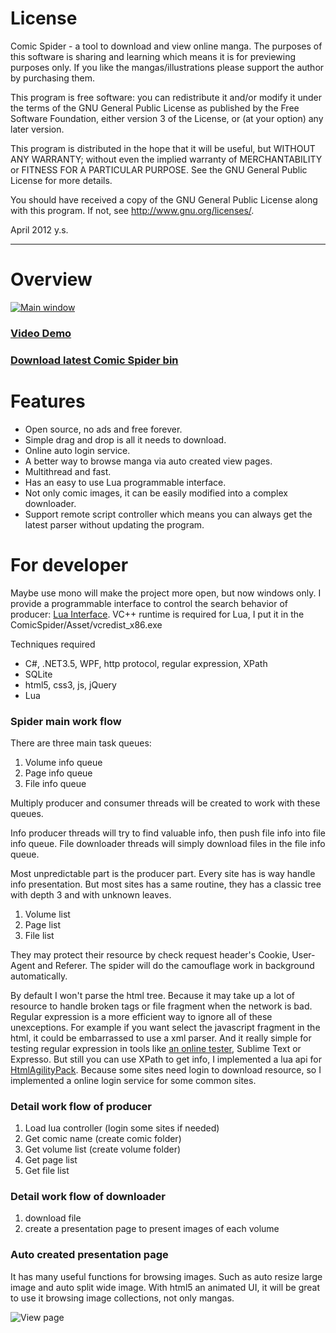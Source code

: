 
# License

Comic Spider - a tool to download and view online manga.
The purposes of this software is sharing and learning which means it is for previewing purposes only.
If you like the mangas/illustrations please support the author by purchasing them.

This program is free software: you can redistribute it and/or modify 
it under the terms of the GNU General Public License as published by 
the Free Software Foundation, either version 3 of the License, or 
(at your option) any later version. 

This program is distributed in the hope that it will be useful, 
but WITHOUT ANY WARRANTY; without even the implied warranty of 
MERCHANTABILITY or FITNESS FOR A PARTICULAR PURPOSE. See the 
GNU General Public License for more details. 

You should have received a copy of the GNU General Public License 
along with this program. If not, see http://www.gnu.org/licenses/.

April 2012 y.s.

**************************************************************************************************************

# Overview

[![Main window](https://raw.github.com/ysmood/ComicSpider/master/Documentation/contents/img/snap/main.png)](http://js.tudouui.com/bin/player2/olc_1.swf?iid=126173758&swfPath=http://js.tudouui.com/bin/player2/olm_8.swf&adSourceId=81000&autoPlay=false&listType=0&rurl=&resourceId=110337721_04_05_99&rpid=110337721&autostart=false&snap_pic=http%3A%2F%2Fi1.tdimg.com%2F126%2F173%2F758%2Fw.jpg&code=Cm3deG4DLak&tag=comic+%2Cdemo%2Ctool&title=Comic+Spider+Demonstration&mediaType=vi&totalTime=162160&hdType=1&hasPassword=0&nWidth=800&isOriginal=1&channelId=99&nHeight=450&banPublic=false&uid=110337721&juid=016qgpe8mj2pqm&aopRate=0.001)

### [Video Demo](http://js.tudouui.com/bin/player2/olc_1.swf?iid=126173758&swfPath=http://js.tudouui.com/bin/player2/olm_8.swf&adSourceId=81000&autoPlay=false&listType=0&rurl=&resourceId=110337721_04_05_99&rpid=110337721&autostart=false&snap_pic=http%3A%2F%2Fi1.tdimg.com%2F126%2F173%2F758%2Fw.jpg&code=Cm3deG4DLak&tag=comic+%2Cdemo%2Ctool&title=Comic+Spider+Demonstration&mediaType=vi&totalTime=162160&hdType=1&hasPassword=0&nWidth=800&isOriginal=1&channelId=99&nHeight=450&banPublic=false&uid=110337721&juid=016qgpe8mj2pqm&aopRate=0.001)

### [Download latest Comic Spider bin](https://github.com/downloads/ysmood/ComicSpider/Comic_Spider.zip)

# Features

* Open source, no ads and free forever. 
* Simple drag and drop is all it needs to download. 
* Online auto login service. 
* A better way to browse manga via auto created view pages. 
* Multithread and fast. 
* Has an easy to use Lua programmable interface. 
* Not only comic images, it can be easily modified into a complex downloader. 
* Support remote script controller which means you can always get the latest parser without updating the program. 

# For developer

Maybe use mono will make the project more open, but now windows only.
I provide a programmable interface to control the search behavior of producer: [Lua Interface](http://luaforge.net/projects/luainterface/).
VC++ runtime is required for Lua, I put it in the ComicSpider/Asset/vcredist_x86.exe

Techniques required

* C#, .NET3.5, WPF, http protocol, regular expression, XPath
* SQLite
* html5, css3, js, jQuery
* Lua

### Spider main work flow

There are three main task queues:

1. Volume info queue
1. Page info queue
2. File info queue

Multiply producer and consumer threads will be created to work with these queues.

Info producer threads will try to find valuable info, then push file info into file info queue.
File downloader threads will simply download files in the file info queue.

Most unpredictable part is the producer part. Every site has is way handle info presentation.
But most sites has a same routine, they has a classic tree with depth 3 and with unknown leaves.

1. Volume list
2. Page list
3. File list

They may protect their resource by check request header's Cookie, User-Agent and Referer.
The spider will do the camouflage work in background automatically.

By default I won't parse the html tree. Because it may take up a lot of resource to handle broken tags or file fragment when the network is bad.
Regular expression is a more efficient way to ignore all of these unexceptions.
For example if you want select the javascript fragment in the html, it could be embarrassed to use a xml parser.
And it really simple for testing regular expression in tools like [an online tester](http://myregextester.com/), Sublime Text or Expresso.
But still you can use XPath to get info, I implemented a lua api for [HtmlAgilityPack](http://htmlagilitypack.codeplex.com/).
Because some sites need login to download resource, so I implemented a online login service for some common sites.

### Detail work flow of producer

1. Load lua controller (login some sites if needed)
1. Get comic name (create comic folder)
2. Get volume list (create volume folder)
3. Get page list
4. Get file list

### Detail work flow of downloader

1. download file
2. create a presentation page to present images of each volume

### Auto created presentation page

It has many useful functions for browsing images. Such as auto resize large image and auto split wide image.
With html5 an animated UI, it will be great to use it browsing image collections, not only mangas.

![View page](https://raw.github.com/ysmood/ComicSpider/master/Documentation/contents/img/snap/view.png)